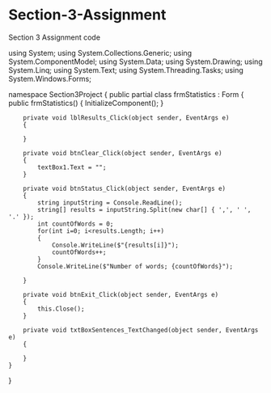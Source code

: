 # Section-3-Assignment
Section 3 Assignment code

using System;
using System.Collections.Generic;
using System.ComponentModel;
using System.Data;
using System.Drawing;
using System.Linq;
using System.Text;
using System.Threading.Tasks;
using System.Windows.Forms;

namespace Section3Project
{
    public partial class frmStatistics : Form
    {
        public frmStatistics()
        {
            InitializeComponent();
        }

        private void lblResults_Click(object sender, EventArgs e)
        {

        }

        private void btnClear_Click(object sender, EventArgs e)
        {
            textBox1.Text = "";
        }

        private void btnStatus_Click(object sender, EventArgs e)
        {
            string inputString = Console.ReadLine();
            string[] results = inputString.Split(new char[] { ',', ' ', '.' });
            int countOfWords = 0;
            for(int i=0; i<results.Length; i++)
            {
                Console.WriteLine($"{results[i]}");
                countOfWords++;
            }
            Console.WriteLine($"Number of words; {countOfWords}");

        }

        private void btnExit_Click(object sender, EventArgs e)
        {
            this.Close();
        }

        private void txtBoxSentences_TextChanged(object sender, EventArgs e)
        {

        }
    }
}
